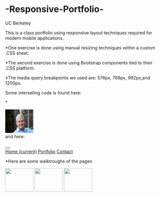 # -Responsive-Portfolio-
UC Berkeley 

This is a class portfolio using responsive layout techniques required for modern mobile applications.  

*One exercise is done using manual resizing techniques within a custom .CSS sheet. 

*The second exercise is done using Bootstrap components tied to their .CSS platform. 

*The media query breakpoints we used are: 576px, 768px, 992px,and 1200px. 

Some interseting code is found here: 

*<div class="container">
        <div class="card" style="width: 30rem;">
                <img src="4O8A5659.JPG" width="90" height="75" class="card-img-left" alt="Dave">
                <div class="card-body">
and here:

 <div class="row justify-content-between">
            <div class="col-1">
                <nav class="navbar navbar-expand-lg navbar-light bg-light">
                        <button class="navbar-toggler" type="button" data-toggle="collapse" data-target="#navbarNavAltMarkup" aria-controls="navbarNavAltMarkup" aria-expanded="false" aria-label="Toggle navigation">
                          <span class="navbar-toggler-icon"></span>
                        </button>
                    <div class="position-relative">
                        <div class="collapse navbar-collapse" id="navbarNavAltMarkup">
                          <div class="navbar-nav">
                            <a class="nav-item nav-link" href="#">Home <span class="sr-only">(current)</span></a>
                            <a class="nav-item nav-link" href="#">Portfolio</a>
                            <a class="nav-item nav-link" href="#">Contact</a>
                          </div>
                    </div>                    
                </nav>
            </div>
        </div>

*Here are some walktroughs of the pages

<img src="contact.png" width="90" height="75" class="card-img-top">


<img src="portfolio.png" width="90" height="75" class="card-img-top">


<img src="index.png" width="90" height="75" class="card-img-top">
